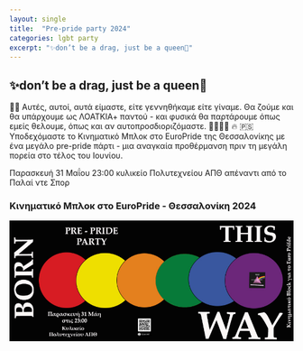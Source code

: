 ```yaml
---
layout: single
title:  "Pre-pride party 2024"
categories: lgbt party
excerpt: "✨don’t be a drag, just be a queen💄"
---
```


## ✨don’t be a drag, just be a queen💄

✊🏽 Αυτές, αυτοί, αυτά είμαστε, είτε γεννηθήκαμε είτε γίναμε. Θα ζούμε και θα υπάρχουμε ως ΛΟΑΤΚΙΑ+ παντού - και φυσικά θα παρτάρουμε όπως εμείς θελουμε, όπως και αν αυτοπροσδιοριζόμαστε. 🏳️‍🌈🏳️‍⚧️
🔥 🇵🇸 Υποδεχόμαστε το Κινηματικό Μπλοκ στο EuroPride της Θεσσαλονίκης με ένα μεγάλο pre-pride πάρτι - μια αναγκαία προθέρμανση πριν τη μεγάλη πορεία στο τέλος του Ιουνίου.

Παρασκευή 31 Μαΐου
23:00
κυλικείο Πολυτεχνείου ΑΠΘ
απέναντι από το Παλαί ντε Σπορ

### Κινηματικό Μπλοκ στο EuroPride - Θεσσαλονίκη 2024

![Προωθητική αφίσα για το πάρτυ](/assets/preprideparty.png)
